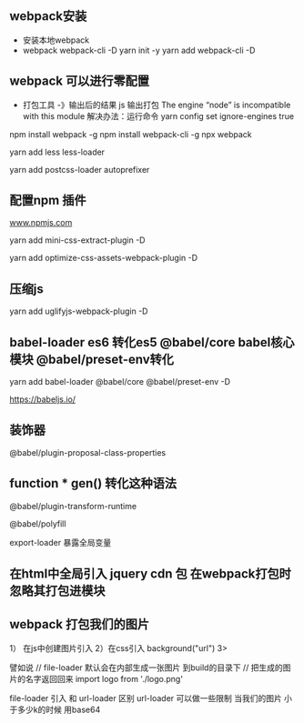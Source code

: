 ## webpack安装
- 安装本地webpack
- webpack webpack-cli -D
yarn init -y
yarn add webpack-cli -D

## webpack 可以进行零配置
- 打包工具 -》输出后的结果 js 输出打包
The engine “node” is incompatible with this module
解决办法：运行命令
yarn config set ignore-engines true

npm install webpack -g
 npm install webpack-cli -g
npx webpack

yarn add less less-loader

yarn add postcss-loader autoprefixer
## 配置npm 插件
www.npmjs.com

yarn add mini-css-extract-plugin -D

yarn add optimize-css-assets-webpack-plugin -D

## 压缩js
yarn add uglifyjs-webpack-plugin -D

## babel-loader es6 转化es5 @babel/core babel核心模块 @babel/preset-env转化
yarn add babel-loader @babel/core @babel/preset-env -D

https://babeljs.io/

## 装饰器
@babel/plugin-proposal-class-properties
## function * gen() 转化这种语法 
@babel/plugin-transform-runtime

@babel/polyfill

export-loader 暴露全局变量

## 在html中全局引入 jquery cdn 包 在webpack打包时 忽略其打包进模块

## webpack 打包我们的图片
1） 在js中创建图片引入
2）在css引入 background("url")
3><img src="">

譬如说
// file-loader 默认会在内部生成一张图片 到build的目录下
// 把生成的图片的名字返回回来
import logo from './logo.png'

file-loader 引入 和 url-loader 区别
url-loader 可以做一些限制 当我们的图片 小于多少k的时候 用base64


